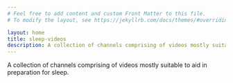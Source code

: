 ```yaml
---
# Feel free to add content and custom Front Matter to this file.
# To modify the layout, see https://jekyllrb.com/docs/themes/#overriding-theme-defaults

layout: home
title: sleep-videos
description: A collection of channels comprising of videos mostly suitable to aid in preparation for sleep.
---
```


A collection of channels comprising of videos mostly suitable to aid in preparation for sleep.
